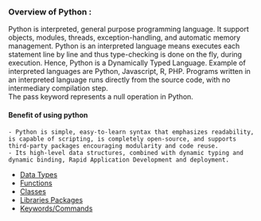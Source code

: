 ### Overview of Python :
  Python is interpreted, general purpose programming language. It support objects, modules, threads, exception-handling, and automatic memory management.
  Python is an interpreted language means executes each statement line by line and thus type-checking is done on the fly, during execution. Hence, Python is a Dynamically Typed Language. Example of interpreted languages are Python, Javascript, R, PHP. Programs written in an interpreted language runs directly from the source code, with no intermediary compilation step.  
  The pass keyword represents a null operation in Python.
  
####  Benefit of using python
    - Python is simple, easy-to-learn syntax that emphasizes readability, is capable of scripting, is completely open-source, and supports third-party packages encouraging modularity and code reuse.
    - Its high-level data structures, combined with dynamic typing and dynamic binding, Rapid Application Development and deployment.

- [Data Types](DataTypes/notes.md)  
- [Functions](functions.md)  
- [Classes](class.md)  
- [Libraries Packages](libraries.md)  
- [Keywords/Commands](commands.md)

